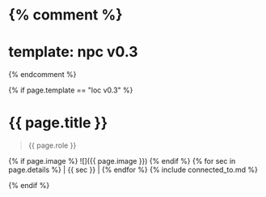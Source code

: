 {% comment %}
=======================
template: npc v0.3
=======================
{% endcomment %}

{% if page.template == "loc v0.3" %}

# {{ page.title }}

> {{ page.role }}

{% if page.image %}
![]({{ page.image }})
{% endif %}
{% for sec in page.details %} 
| {{ sec }} | {% endfor %}
{% include connected_to.md %}

{% endif %}

